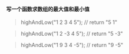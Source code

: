 #### 写一个函数求数组的最大值和最小值
> highAndLow("1 2 3 4 5"); // return "5 1"

> highAndLow("1 2 -3 4 5"); // return "5 -3"

> highAndLow("1 9 3 4 -5"); // return "9 -5"